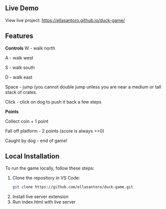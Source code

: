 ## Live Demo
View live project: https://ellasantoro.github.io/duck-game/

## Features
**Controls**
W - walk north

A - walk west

S - walk south

D - walk east

Space - jump (you cannot double jump unless you are near a medium or tall stack of crates.

Click - click on dog to push it back a few steps

**Points**

Collect coin + 1 point

Fall off platform - 2 points (score is always >=0)

Caught by dog - end of game!

## Local Installation
To run the game locally, follow these steps:
1. Clone the repository in VS Code:
   ```bash
   git clone https://github.com/ellasantoro/duck-game.git
   ```
2. Install live server extension
3. Run index.html with live server
